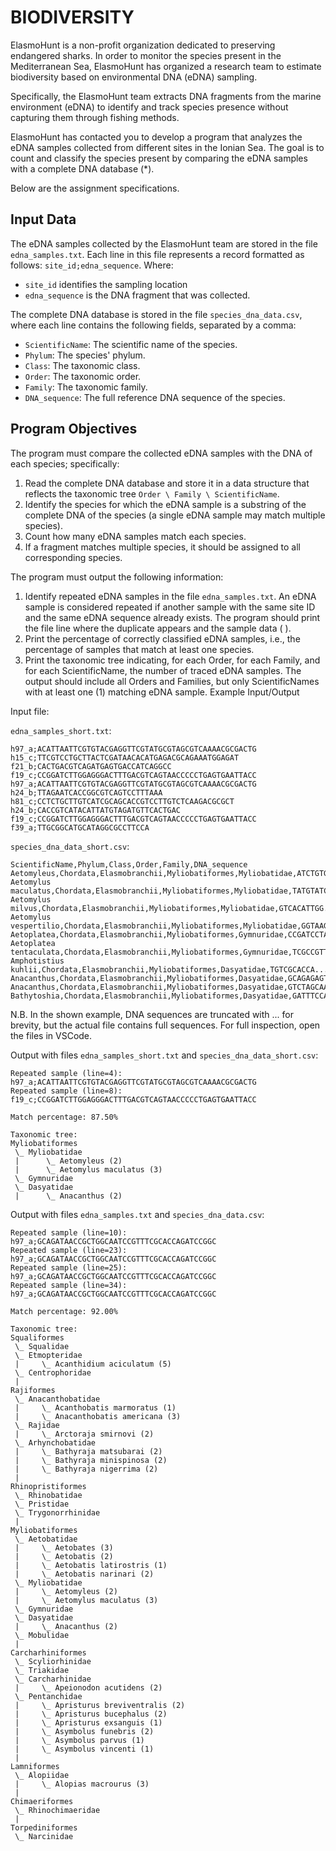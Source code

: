 # BIODIVERSITY

ElasmoHunt is a non-profit organization dedicated to preserving endangered sharks. In order to monitor the species present in the Mediterranean Sea, ElasmoHunt has organized a research team to estimate biodiversity based on environmental DNA (eDNA) sampling.

Specifically, the ElasmoHunt team extracts DNA fragments from the marine environment (eDNA) to identify and track species presence without capturing them through fishing methods.

ElasmoHunt has contacted you to develop a program that analyzes the eDNA samples collected from different sites in the Ionian Sea. The goal is to count and classify the species present by comparing the eDNA samples with a complete DNA database (*).

Below are the assignment specifications.

## Input Data

The eDNA samples collected by the ElasmoHunt team are stored in the file `edna_samples.txt`. Each line in this file represents a record formatted as follows: `site_id;edna_sequence`. Where:

- `site_id` identifies the sampling location
- `edna_sequence` is the DNA fragment that was collected.

The complete DNA database is stored in the file `species_dna_data.csv`, where each line contains the following fields, separated by a comma:

- `ScientificName`: The scientific name of the species.
- `Phylum`: The species' phylum.
- `Class`: The taxonomic class.
- `Order`: The taxonomic order.
- `Family`: The taxonomic family.
- `DNA_sequence`: The full reference DNA sequence of the species.

## Program Objectives

The program must compare the collected eDNA samples with the DNA of each species; specifically:

1. Read the complete DNA database and store it in a data structure that reflects the taxonomic tree `Order \ Family \ ScientificName`.
2. Identify the species for which the eDNA sample is a substring of the complete DNA of the species (a single eDNA sample may match multiple species).
3. Count how many eDNA samples match each species.
4. If a fragment matches multiple species, it should be assigned to all corresponding species.

The program must output the following information:

1. Identify repeated eDNA samples in the file `edna_samples.txt`. An eDNA sample is considered repeated if another sample with the same site ID and the same eDNA sequence already exists. The program should print the file line where the duplicate appears and the sample data ( ).
2. Print the percentage of correctly classified eDNA samples, i.e., the percentage of samples that match at least one species.
3. Print the taxonomic tree indicating, for each Order, for each Family, and for each ScientificName, the number of traced eDNA samples. The output should include all Orders and Families, but only ScientificNames with at least one (1) matching eDNA sample.
Example Input/Output

Input file:

`edna_samples_short.txt`:

```
h97_a;ACATTAATTCGTGTACGAGGTTCGTATGCGTAGCGTCAAAACGCGACTG
h15_c;TTCGTCCTGCTTACTCGATAACACATGAGACGCAGAAATGGAGAT
f21_b;CACTGACGTCAGATGAGTGACCATCAGGCC
f19_c;CCGGATCTTGGAGGGACTTTGACGTCAGTAACCCCCTGAGTGAATTACC
h97_a;ACATTAATTCGTGTACGAGGTTCGTATGCGTAGCGTCAAAACGCGACTG
h24_b;TTAGAATCACCGGCGTCAGTCCTTTAAA
h81_c;CCTCTGCTTGTCATCGCAGCACCGTCCTTGTCTCAAGACGCGCT
h24_b;CACCGTCATACATTATGTAGATGTTCACTGAC
f19_c;CCGGATCTTGGAGGGACTTTGACGTCAGTAACCCCCTGAGTGAATTACC
f39_a;TTGCGGCATGCATAGGCGCCTTCCA
```

`species_dna_data_short.csv`:

```
ScientificName,Phylum,Class,Order,Family,DNA_sequence
Aetomyleus,Chordata,Elasmobranchii,Myliobatiformes,Myliobatidae,ATCTGTGGAC...
Aetomylus maculatus,Chordata,Elasmobranchii,Myliobatiformes,Myliobatidae,TATGTATCTG...
Aetomylus milvus,Chordata,Elasmobranchii,Myliobatiformes,Myliobatidae,GTCACATTGG...
Aetomylus vespertilio,Chordata,Elasmobranchii,Myliobatiformes,Myliobatidae,GGTAAGCCCTG...
Aetoplatea,Chordata,Elasmobranchii,Myliobatiformes,Gymnuridae,CCGATCCTAGG...
Aetoplatea tentaculata,Chordata,Elasmobranchii,Myliobatiformes,Gymnuridae,TCGCCGTTGA...
Amphotistius kuhlii,Chordata,Elasmobranchii,Myliobatiformes,Dasyatidae,TGTCGCACCA...
Anacanthus,Chordata,Elasmobranchii,Myliobatiformes,Dasyatidae,GCAGAGAGTAA...
Anacanthus,Chordata,Elasmobranchii,Myliobatiformes,Dasyatidae,GTCTAGCAAC...
Bathytoshia,Chordata,Elasmobranchii,Myliobatiformes,Dasyatidae,GATTTCCACT...
```

N.B. In the shown example, DNA sequences are truncated with ... for brevity, but the actual file contains full sequences. For full inspection, open the files in VSCode.

Output with files `edna_samples_short.txt` and `species_dna_data_short.csv`:

```
Repeated sample (line=4): h97_a;ACATTAATTCGTGTACGAGGTTCGTATGCGTAGCGTCAAAACGCGACTG
Repeated sample (line=8): f19_c;CCGGATCTTGGAGGGACTTTGACGTCAGTAACCCCCTGAGTGAATTACC

Match percentage: 87.50%

Taxonomic tree:
Myliobatiformes
 \_ Myliobatidae
 |      \_ Aetomyleus (2)
 |      \_ Aetomylus maculatus (3)
 \_ Gymnuridae
 \_ Dasyatidae
 |      \_ Anacanthus (2)
```

Output with files `edna_samples.txt` and `species_dna_data.csv`:

```
Repeated sample (line=10): h97_a;GCAGATAACCGCTGGCAATCCGTTTCGCACCAGATCCGGC
Repeated sample (line=23): h97_a;GCAGATAACCGCTGGCAATCCGTTTCGCACCAGATCCGGC
Repeated sample (line=25): h97_a;GCAGATAACCGCTGGCAATCCGTTTCGCACCAGATCCGGC
Repeated sample (line=34): h97_a;GCAGATAACCGCTGGCAATCCGTTTCGCACCAGATCCGGC

Match percentage: 92.00%

Taxonomic tree:
Squaliformes
 \_ Squalidae
 \_ Etmopteridae
 |     \_ Acanthidium aciculatum (5)
 \_ Centrophoridae
 |
Rajiformes
 \_ Anacanthobatidae
 |     \_ Acanthobatis marmoratus (1)
 |     \_ Anacanthobatis americana (3)
 \_ Rajidae
 |     \_ Arctoraja smirnovi (2)
 \_ Arhynchobatidae
 |     \_ Bathyraja matsubarai (2)
 |     \_ Bathyraja minispinosa (2)
 |     \_ Bathyraja nigerrima (2)
 |
Rhinopristiformes
 \_ Rhinobatidae
 \_ Pristidae
 \_ Trygonorrhinidae
 |
Myliobatiformes
 \_ Aetobatidae
 |     \_ Aetobates (3)
 |     \_ Aetobatis (2)
 |     \_ Aetobatis latirostris (1)
 |     \_ Aetobatis narinari (2)
 \_ Myliobatidae
 |     \_ Aetomyleus (2)
 |     \_ Aetomylus maculatus (3)
 \_ Gymnuridae
 \_ Dasyatidae
 |     \_ Anacanthus (2)
 \_ Mobulidae
 |
Carcharhiniformes
 \_ Scyliorhinidae
 \_ Triakidae
 \_ Carcharhinidae
 |     \_ Apeionodon acutidens (2)
 \_ Pentanchidae
 |     \_ Apristurus breviventralis (2)
 |     \_ Apristurus bucephalus (2)
 |     \_ Apristurus exsanguis (1)
 |     \_ Asymbolus funebris (2)
 |     \_ Asymbolus parvus (1)
 |     \_ Asymbolus vincenti (1)
 |
Lamniformes
 \_ Alopiidae
 |     \_ Alopias macrourus (3)
 |
Chimaeriformes
 \_ Rhinochimaeridae
 |
Torpediniformes
 \_ Narcinidae
```

